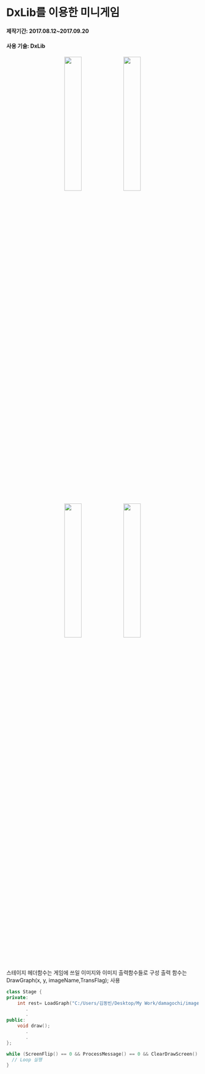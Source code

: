 # DxLib를 이용한 미니게임

#### 제작기간: 2017.08.12~2017.09.20
#### 사용 기술: DxLib
<p align="center">
<img width="30%" src="https://user-images.githubusercontent.com/33209821/229362931-01c82709-2d6c-4935-a958-b5cfd2de90e1.png"/>
<img width="30%" src="https://user-images.githubusercontent.com/33209821/229362924-c22bf067-4f44-4bad-9382-3b02ec06689f.png"/>
	<br/>
<img width="30%" src="https://user-images.githubusercontent.com/33209821/229362930-00913b13-2e97-4820-a791-f9a9d0b0e1bf.png"/>
<img width="30%" src="https://user-images.githubusercontent.com/33209821/229362926-1cba4e11-9bfa-4847-8299-d57e51c0d8ff.png"/>
</p>
<br/><br/>
스테이지 헤더함수는 게임에 쓰일 이미지와 이미지 출력함수들로 구성
출력 함수는 DrawGraph(x, y, imageName,TransFlag); 사용

```C++
class Stage {
private:
	int rest= LoadGraph("C:/Users/김동빈/Desktop/My Work/damagochi/image/PNG/playground.png");// 절대경로로 지정하여 타 PC에서 실행 시 문제 발생
       .
       .
public:
	void draw();
       .
       .
};
```

```C++
while (ScreenFlip() == 0 && ProcessMessage() == 0 && ClearDrawScreen() == 0 && gpUpdateKey() == 0){
  // Loop 실행 
}
```
